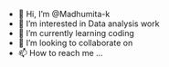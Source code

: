 - 👋 Hi, I’m @Madhumita-k
- 👀 I’m interested in Data analysis work
- 🌱 I’m currently learning coding
- 💞️ I’m looking to collaborate on 
- 📫 How to reach me ...

<!---
Madhumita-k/Madhumita-k is a ✨ special ✨ repository because its `README.md` (this file) appears on your GitHub profile.
You can click the Preview link to take a look at your changes.
--->
